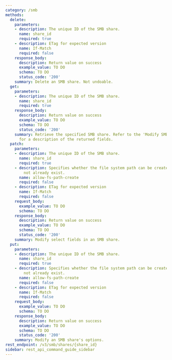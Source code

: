 ```yaml
---
category: /smb
methods:
  delete:
    parameters:
    - description: The unique ID of the SMB share.
      name: share_id
      required: true
    - description: ETag for expected version
      name: If-Match
      required: false
    response_body:
      description: Return value on success
      example_value: TO DO
      schema: TO DO
      status_code: '200'
    summary: Delete an SMB share. Not undoable.
  get:
    parameters:
    - description: The unique ID of the SMB share.
      name: share_id
      required: true
    response_body:
      description: Return value on success
      example_value: TO DO
      schema: TO DO
      status_code: '200'
    summary: Retrieve the specified SMB share. Refer to the 'Modify SMB Share' method
      for a description of the returned fields.
  patch:
    parameters:
    - description: The unique ID of the SMB share.
      name: share_id
      required: true
    - description: Specifies whether the file system path can be created if it does
        not already exist.
      name: allow-fs-path-create
      required: false
    - description: ETag for expected version
      name: If-Match
      required: false
    request_body:
      example_value: TO DO
      schema: TO DO
    response_body:
      description: Return value on success
      example_value: TO DO
      schema: TO DO
      status_code: '200'
    summary: Modify select fields in an SMB share.
  put:
    parameters:
    - description: The unique ID of the SMB share.
      name: share_id
      required: true
    - description: Specifies whether the file system path can be created if it does
        not already exist.
      name: allow-fs-path-create
      required: false
    - description: ETag for expected version
      name: If-Match
      required: false
    request_body:
      example_value: TO DO
      schema: TO DO
    response_body:
      description: Return value on success
      example_value: TO DO
      schema: TO DO
      status_code: '200'
    summary: Modify an SMB share's options.
rest_endpoint: /v3/smb/shares/{share_id}
sidebar: rest_api_command_guide_sidebar
---
```

